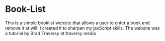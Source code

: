 # Book-List
This is a simple booklist website that allows a user to enter a book and remove it at will.
I created it to sharpen my javScript skills.
The website was a tutorial by Brad Traversy at traversy media

